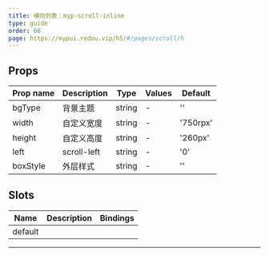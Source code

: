 ```yaml
---
title: 横向列表：myp-scroll-inline
type: guide
order: 66
page: https://mypui.redou.vip/h5/#/pages/scroll/h
---
```


## Props

| Prop name | Description | Type   | Values | Default  |
| --------- | ----------- | ------ | ------ | -------- |
| bgType    | 背景主题    | string | -      | ''       |
| width     | 自定义宽度  | string | -      | '750rpx' |
| height    | 自定义高度  | string | -      | '260px'  |
| left      | scroll-left | string | -      | '0'      |
| boxStyle  | 外层样式    | string | -      | ''       |

## Slots

| Name    | Description | Bindings |
| ------- | ----------- | -------- |
| default |             |          |

---
